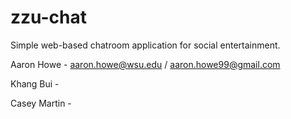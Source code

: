 # zzu-chat
Simple web-based chatroom application for social entertainment.

Aaron Howe - aaron.howe@wsu.edu / aaron.howe99@gmail.com

Khang Bui -

Casey Martin -

